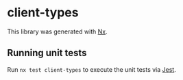 # client-types

This library was generated with [Nx](https://nx.dev).


## Running unit tests

Run `nx test client-types` to execute the unit tests via [Jest](https://jestjs.io).


